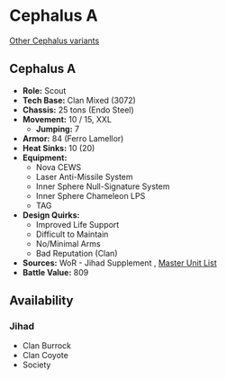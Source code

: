 # Cephalus A 

[Other Cephalus variants](../cephalus.md) 

## Cephalus A 

- **Role:** Scout 
- **Tech Base:** Clan Mixed (3072) 
- **Chassis:** 25 tons (Endo Steel) 
- **Movement:** 10 / 15, XXL 
  - **Jumping:** 7 
- **Armor:** 84 (Ferro Lamellor) 
- **Heat Sinks:** 10 (20) 
- **Equipment:** 
  - Nova CEWS 
  - Laser Anti-Missile System 
  - Inner Sphere Null-Signature System 
  - Inner Sphere Chameleon LPS 
  - TAG 
- **Design Quirks:** 
  - Improved Life Support 
  - Difficult to Maintain 
  - No/Minimal Arms 
  - Bad Reputation (Clan) 
- **Sources:** WoR - Jihad Supplement , [Master Unit List](http://masterunitlist.info/Unit/Details/3929/cephalus-a) 
- **Battle Value:** 809 

## Availability 

### Jihad 

- Clan Burrock 
- Clan Coyote 
- Society 

